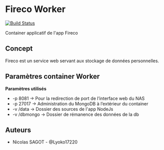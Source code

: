 # Fireco Worker

[![Build Status](https://travis-ci.org/lyoko17220/FirecoWorker.svg?branch=master)](https://travis-ci.org/lyoko17220/FirecoUpdater)

Container applicatif de l'app Fireco

## Concept

Fireco est un service web servant aux stockage de données personnelles.


## Paramètres container Worker

**Paramètres utilisés**

- -p 8081 -> Pour la redirection de port de l’interface web du NAS
- -p 27017 -> Administration du MongoDB à l’extérieur du container
- -v /data -> Dossier des sources de l'app NodeJs
- -v /dbmongo -> Dossier de rémanence des données de la db


## Auteurs

- Nicolas SAGOT - @Lyoko17220